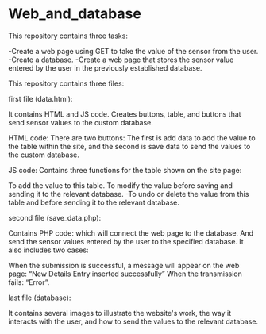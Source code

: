 # Web_and_database


This repository contains three tasks:

-Create a web page using GET to take the value of the sensor from the user.
-Create a database. 
-Create a web page that stores the sensor value entered by the user in the previously established database.


This repository contains three files:

first file (data.html):

It contains HTML and JS code. Creates buttons, table, and buttons that send sensor values to the custom database.

HTML code: 
There are two buttons: The first is add data to add the value to the table within the site, and the second is save data to send the values to the custom database.

JS code: Contains three functions for the table shown on the site page:

To add the value to this table.
To modify the value before saving and sending it to the relevant database. 
-To undo or delete the value from this table and before sending it to the relevant database.


second file (save_data.php):

Contains PHP code: which will connect the web page to the database. And send the sensor values entered by the user to the specified database. It also includes two cases:

When the submission is successful, a message will appear on the web page: “New Details Entry inserted successfully” When the transmission fails: “Error”.


last file (database):

It contains several images to illustrate the website's work, the way it interacts with the user, and how to send the values to the relevant database.
